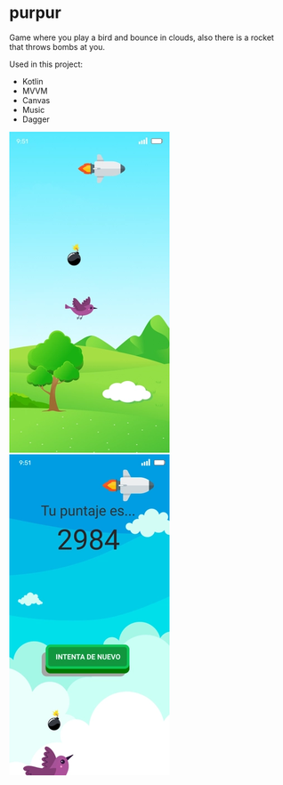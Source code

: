 # purpur
Game where you play a bird and bounce in clouds, also there is a rocket that throws bombs at you.

Used in this project:</br>
  * Kotlin
  * MVVM
  * Canvas
  * Music
  * Dagger
 
![N|Solid](https://github.com/puntogris/purpur/blob/master/screenshots/1.webp)
![N|Solid](https://github.com/puntogris/purpur/blob/master/screenshots/2.webp)
